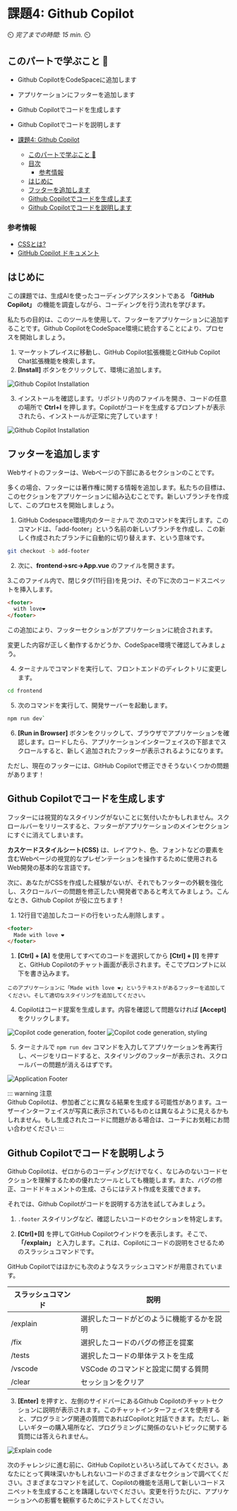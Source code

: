 # 課題4: Github Copilot 

⏲️ _完了までの時間: 15 min._ ⏲️

## このパートで学ぶこと 🎯

- Github CopilotをCodeSpaceに追加します
- アプリケーションにフッターを追加します
- Github Copilotでコードを生成します
- Github Copilotでコードを説明します

- [課題4: Github Copilot](#課題4-github-copilot)
  - [このパートで学ぶこと 🎯](#このパートで学ぶこと-)
  - [目次](#目次)
    - [参考情報](#参考情報)
  - [はじめに](#はじめに)
  - [フッターを追加します](#フッターを追加します)
  - [Github Copilotでコードを生成します](#github-copilotでコードを生成します)
  - [Github Copilotでコードを説明します](#github-copilotでコードを説明します)

### 参考情報

- [CSSとは?](https://developer.mozilla.org/en-US/docs/Web/CSS)
- [GitHub Copilot ドキュメント](https://docs.github.com/en/copilot)


## はじめに

この課題では、生成AIを使ったコーディングアシスタントである **「GitHub Copilot」** の機能を調査しながら、コーディングを行う流れを学びます。

私たちの目的は、このツールを使用して、フッターをアプリケーションに追加することです。Github CopilotをCodeSpace環境に統合することにより、プロセスを開始しましょう。

1. マーケットプレイスに移動し、GitHub Copilot拡張機能とGitHub Copilot Chat拡張機能を検索します。
2. **[Install]** ボタンをクリックして、環境に追加します。

![Github Copilot Installation](./images/github-copilot-installation.png)  

3. インストールを確認します。リポジトリ内のファイルを開き、コードの任意の場所で **Ctrl+I** を押します。Copilotがコードを生成するプロンプトが表示されたら、インストールが正常に完了しています！

![Github Copilot Installation](./images/copilot-ask.png)

## フッターを追加します

Webサイトのフッターは、Webページの下部にあるセクションのことです。

多くの場合、フッターには著作権に関する情報を追加します。私たちの目標は、このセクションをアプリケーションに組み込むことです。新しいブランチを作成して、このプロセスを開始しましょう。

1. GitHub Codespace環境内のターミナルで 次のコマンドを実行します。このコマンドは、「add-footer」という名前の新しいブランチを作成し、この新しく作成されたブランチに自動的に切り替えます、という意味です。
   
```bash
git checkout -b add-footer
```

2. 次に、**frontend->src->App.vue** のファイルを開きます。

3.このファイル内で、</transition>閉じタグ(11行目)を見つけ、その下に次のコードスニペットを挿入します。

```html
<footer>
  with love❤️
</footer>
```
この追加により、フッターセクションがアプリケーションに統合されます。

変更した内容が正しく動作するかどうか、CodeSpace環境で確認してみましょう。

4. ターミナルでコマンドを実行して、フロントエンドのディレクトリに変更します。

```bash
cd frontend
```

5. 次のコマンドを実行して、開発サーバーを起動します。

```bash
npm run dev`
```

6. **[Run in Browser]** ボタンをクリックして、ブラウザでアプリケーションを確認します。ロードしたら、アプリケーションインターフェイスの下部までスクロールすると、新しく追加されたフッターが表示されるようになります。


ただし、現在のフッターには、GitHub Copilotで修正できそうないくつかの問題があります！


## Github Copilotでコードを生成します


フッターには視覚的なスタイリングがないことに気付いたかもしれません。スクロールバーをリリースすると、フッターがアプリケーションのメインセクションにすぐに消えてしまいます。

**カスケードスタイルシート(CSS)** は、レイアウト、色、フォントなどの要素を含むWebページの視覚的なプレゼンテーションを操作するために使用されるWeb開発の基本的な言語です。

次に、あなたがCSSを作成した経験がないが、それでもフッターの外観を強化し、スクロールバーの問題を修正したい開発者であると考えてみましょう。こんなとき、Github Copilot が役に立ちます！


1. 12行目で追加したコードの行をいったん削除します 。

```html
<footer>
  Made with love ❤️
</footer>
```

1. **[Ctrl] + [A]** を使用してすべてのコードを選択してから **[Ctrl] + [I]** を押すと、GitHub Copilotのチャット画面が表示されます。そこでプロンプトに以下を書き込みます。

```
このアプリケーションに「Made with love ❤️」というテキストがあるフッターを追加してください。そして適切なスタイリングを追加してください。
```

4. Copilotはコード提案を生成します。内容を確認して問題なければ **[Accept]** をクリックします。

![Copilot code generation, footer](./images/github-copilot-add-code-1.png)
![Copilot code generation, styling](./images/github-copilot-add-code-2.png)  


5. ターミナルで `npm run dev` コマンドを入力してアプリケーションを再実行し、ページをリロードすると、スタイリングのフッターが表示され、スクロールバーの問題が消えるはずです。

![Application Footer](./images/footer-in-milligram.png)


::: warning 注意  
Github Copilotは、参加者ごとに異なる結果を生成する可能性があります。ユーザーインターフェイスが写真に表示されているものとは異なるように見えるかもしれません。もし生成されたコードに問題がある場合は、コーチにお気軽にお問い合わせください
:::

## Github Copilotでコードを説明しよう

Github Copilotは、ゼロからのコーディングだけでなく、なじみのないコードセクションを理解するための優れたツールとしても機能します。また、バグの修正、コードドキュメントの生成、さらにはテスト作成を支援できます。

それでは、Github Copilotがコードを説明する方法を試してみましょう。


1. `.footer` スタイリングなど、確認したいコードのセクションを特定します。

2. **[Ctrl]+[I]** を押してGitHub Copilotウインドウを表示します。そこで、**「/explain」** と入力します。これは、Copilotにコードの説明をさせるためのスラッシュコマンドです。
   
  GitHub Copilotではほかにも次のようなスラッシュコマンドが用意されています。

  |スラッシュコマンド|説明|
  |--|--|
  |/explain | 選択したコードがどのように機能するかを説明|
  |/fix| 選択したコードのバグの修正を提案|
  |/tests| 選択したコードの単体テストを生成|
  |/vscode| VSCode のコマンドと設定に関する質問|
  |/clear| セッションをクリア|

3. **[Enter]** を押すと、左側のサイドバーにあるGithub Copilotのチャットセクションに説明が表示されます。このチャットインターフェイスを使用すると、プログラミング関連の質問であればCopilotと対話できます。ただし、新しいギターの購入場所など、プログラミングに関係のないトピックに関する質問には答えられません。

![Explain code](./images/github-copilot-commands.png)  


次のチャレンジに進む前に、GitHub Copilotといろいろ試してみてください。あなたにとって興味深いかもしれないコードのさまざまなセクションで調べてください。さまざまなコマンドを試して、Copilotの機能を活用して新しいコードスニペットを生成することを躊躇しないでください。変更を行うたびに、アプリケーションへの影響を観察するためにテストしてください。
